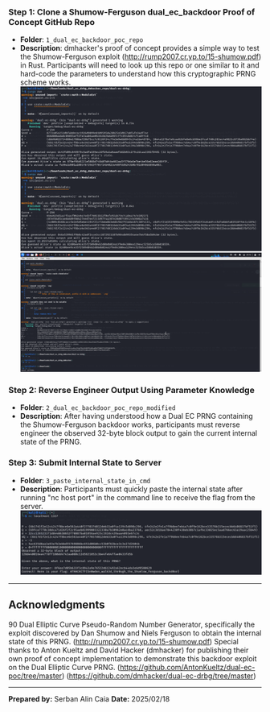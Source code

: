 ### **Step 1: Clone a Shumow-Ferguson dual_ec_backdoor Proof of Concept GitHub Repo**
- **Folder**: `1_dual_ec_backdoor_poc_repo`
- **Description**: dmhacker's proof of concept provides a simple way to test the Shumow-Ferguson exploit (http://rump2007.cr.yp.to/15-shumow.pdf) in Rust. Participants will need to look up this repo or one similar to it and hard-code the parameters to understand how this cryptographic PRNG scheme works.
![alt text](1_dual_ec_backdoor_poc_repo/images/dmhacker_Default_Execution.png)
![alt text](2_dual_ec_backdoor_poc_repo_modified/images/dmhacker_Modded_Execution.png)

### **Step 2: Reverse Engineer Output Using Parameter Knowledge**
- **Folder**: `2_dual_ec_backdoor_poc_repo_modified`
- **Description**: After having understood how a Dual EC PRNG containing the Shumow-Ferguson backdoor works, participants must reverse engineer the observed 32-byte block output to gain the current internal state of the PRNG.

### **Step 3: Submit Internal State to Server**
- **Folder**: `3_paste_internal_state_in_cmd`
- **Description**: Participants must quickly paste the internal state after running "nc host port" in the command line to receive the flag from the server.
![alt text](3_paste_internal_state_in_cmd/images/Server_Output_Flag.png)

---

## Acknowledgments
90 Dual Elliptic Curve Pseudo-Random Number Generator, specifically the exploit discovered by Dan Shumow and Niels Ferguson to obtain the internal state of this PRNG. (http://rump2007.cr.yp.to/15-shumow.pdf)
Special thanks to Anton Kueltz and David Hacker (dmhacker) for publishing their own proof of concept implementation to demonstrate this backdoor exploit on the Dual Elliptic Curve PRNG.
(https://github.com/AntonKueltz/dual-ec-poc/tree/master)
(https://github.com/dmhacker/dual-ec-drbg/tree/master)

---

**Prepared by:** Serban Alin Caia
**Date:** 2025/02/18
